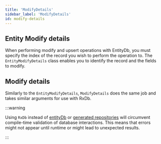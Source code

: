 ```yaml
---
title: 'ModifyDetails'
sidebar_label: 'ModifyDetails'
id: modify-details
---
```


## Entity Modify details

When performing modify and upsert operations with EntityDb, you must specify the index of the record you wish to perform the operation to. The `EntityModifyDetails` class enables you to identify the record and the fields to modify.

## Modify details

Similarly to the `EntityModifyDetails`, `ModifyDetails` does the same job and takes similar arguments for use with RxDb.

:::warning

Using `RxDb` instead of [entityDb](/database/database-interface/entity-db/) or [generated repositories](/database/database-interface/generated-repositories/) will circumvent compile-time validation of database interactions. This means that errors might not appear until runtime or might lead to unexpected results.

:::
